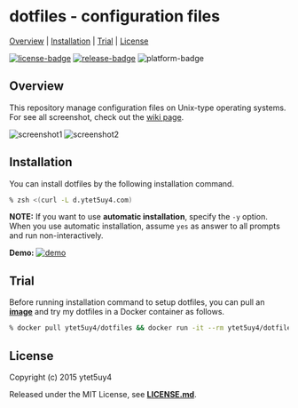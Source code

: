 # dotfiles - configuration files

[Overview](#overview) |
[Installation](#installation) |
[Trial](#trial) |
[License](#license)

[![license-badge]][license-link]
[![release-badge]][release-link]
![platform-badge]

## Overview

This repository manage configuration files on Unix-type operating systems.
For see all screenshot, check out the [wiki page][wiki-page-link].

![screenshot1]
![screenshot2]

## Installation

You can install dotfiles by the following installation command.

```zsh
% zsh <(curl -L d.ytet5uy4.com)
```

**NOTE:** If you want to use **automatic installation**,
specify the `-y` option. When you use automatic installation,
assume `yes` as answer to all prompts and run non-interactively.

**Demo:**
[![demo]][demo-link]

## Trial

Before running installation command to setup dotfiles, you can pull
an **[image][docker-image-link]** and try my dotfiles in a Docker container
as follows.

```zsh
% docker pull ytet5uy4/dotfiles && docker run -it --rm ytet5uy4/dotfiles
```

## License

Copyright (c) 2015 ytet5uy4

Released under the MIT License, see **[LICENSE.md][license-link]**.

[screenshot1]: https://raw.githubusercontent.com/wiki/ytet5uy4/dotfiles/img/tmux.png
[screenshot2]: https://raw.githubusercontent.com/wiki/ytet5uy4/dotfiles/img/xmonad.png
[demo]: https://raw.githubusercontent.com/wiki/ytet5uy4/dotfiles/img/demo.png
[release-badge]: https://img.shields.io/github/release/ytet5uy4/dotfiles.svg?style=flat-square
[license-badge]: https://img.shields.io/github/license/ytet5uy4/dotfiles.svg?style=flat-square
[platform-badge]: https://img.shields.io/badge/platform-GNU%2FLinux-lightgrey.svg?style=flat-square

[release-link]: //github.com/ytet5uy4/dotfiles/releases/latest
[license-link]: LICENSE.md
[demo-link]: //asciinema.org/a/asz75pk2aqxwy5ttp1zvyxnxx
[wiki-page-link]: //github.com/ytet5uy4/dotfiles/wiki
[docker-image-link]: //hub.docker.com/r/ytet5uy4/dotfiles
